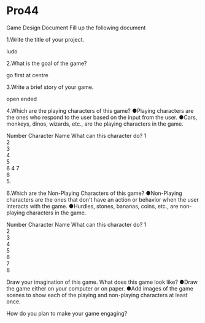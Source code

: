 # Pro44

Game Design Document
Fill up the following document 




1.Write the title of your project.

ludo


2.What is the goal of the game? 

go first at centre 


3.Write a brief story of your game.

open ended








4.Which are the playing characters of this game? 
●Playing characters are the ones who respond to the user based on the input from the user.
●Cars, monkeys, dinos, wizards, etc., are the playing characters in the game.  

Number	Character Name	What can this character do?
1		
2		
3		
4		
5		
6		4
7		
8		
5.

6.Which are the Non-Playing Characters of this game?
●Non-Playing characters are the ones that don't have an action or behavior when the user interacts with the game.
●Hurdles, stones, bananas, coins, etc., are non-playing characters in the game.   

Number	Character Name	What can this character do?
1		
2		
3		
4		
5		
6		
7		
8		


Draw your imagination of this game. What does this game look like?
●Draw the game either on your computer or on paper. 
●Add images of the game scenes to show each of the playing and non-playing characters at least once.  






How do you plan to make your game engaging? 
